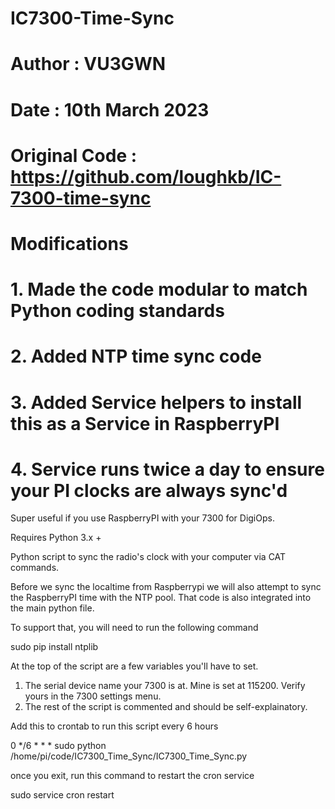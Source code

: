 # IC7300-Time-Sync
# Author : VU3GWN
# Date   : 10th March 2023
# Original Code : https://github.com/loughkb/IC-7300-time-sync

# Modifications 
# 1. Made the code modular to match Python coding standards
# 2. Added NTP time sync code
# 3. Added Service helpers to install this as a Service in RaspberryPI
# 4. Service runs twice a day to ensure your PI clocks are always sync'd

Super useful if you use RaspberryPI with your 7300 for DigiOps.

Requires Python 3.x +

Python script to sync the radio's clock with your computer via CAT commands.

Before we sync the localtime from Raspberrypi we will also attempt to sync the RaspberryPI time with the NTP pool.
That code is also integrated into the main python file.

To support that, you will need to run the following command

sudo pip install ntplib

At the top of the script are a few variables you'll have to set.  

1. The serial device name your 7300 is at. Mine is set at 115200. Verify yours in the 7300 settings menu.
2. The rest of the script is commented and should be self-explainatory.  

Add this to crontab to run this script every 6 hours

0 */6 * * * sudo python /home/pi/code/IC7300_Time_Sync/IC7300_Time_Sync.py

once you exit, run this command to restart the cron service

sudo service cron restart
